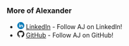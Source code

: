 <!--![https://github.com/jermann/jermann/blob/master/readme.png](https://github.com/jermann/jermann/blob/main/readme.png)-->

### More of Alexander
* ![](https://github.com/SYM1000/SYM1000/blob/master/Res/linkedin.png) [LinkedIn](https://www.linkedin.com/in/alexanderjermann/) - Follow AJ on LinkedIn! <br>
* ![](https://github.com/SYM1000/SYM1000/blob/master/Res/logo.png) [GitHub](https://github.com/jermann) - Follow AJ on GitHub!

<!--
**jermann/jermann** is a ✨ _special_ ✨ repository because its `README.md` (this file) appears on your GitHub profile.

Here are some ideas to get you started:

- 🔭 I’m currently working on ...
- 🌱 I’m currently learning ...
- 👯 I’m looking to collaborate on ...
- 🤔 I’m looking for help with ...
- 💬 Ask me about ...
- 📫 How to reach me: ...
- 😄 Pronouns: ...
- ⚡ Fun fact: ...
-->
